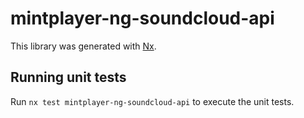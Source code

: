 # mintplayer-ng-soundcloud-api

This library was generated with [Nx](https://nx.dev).

## Running unit tests

Run `nx test mintplayer-ng-soundcloud-api` to execute the unit tests.
